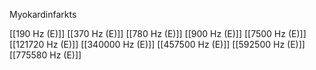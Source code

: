 Myokardinfarkts

[[190 Hz (E)]]
[[370 Hz (E)]]
[[780 Hz (E)]]
[[900 Hz (E)]]
[[7500 Hz (E)]]
[[121720 Hz (E)]]
[[340000 Hz (E)]]
[[457500 Hz (E)]]
[[592500 Hz (E)]]
[[775580 Hz (E)]]